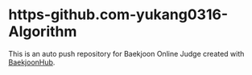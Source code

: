 # https-github.com-yukang0316-Algorithm
This is an auto push repository for Baekjoon Online Judge created with [BaekjoonHub](https://github.com/BaekjoonHub/BaekjoonHub).
